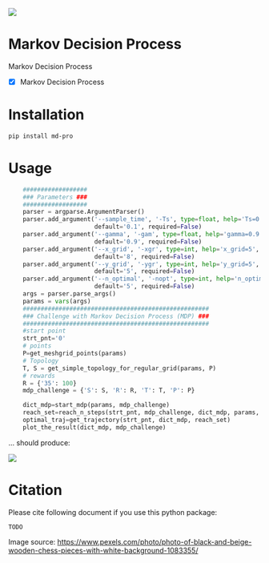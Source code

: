 ![](/images/pexels-skitterphoto-1083355.jpg)


# Markov Decision Process
Markov Decision Process

- [x] Markov Decision Process

# Installation
```bash
pip install md-pro
```

# Usage

```python
    ##################
    ### Parameters ###
    ##################
    parser = argparse.ArgumentParser()
    parser.add_argument('--sample_time', '-Ts', type=float, help='Ts=0.1',
                        default='0.1', required=False)
    parser.add_argument('--gamma', '-gam', type=float, help='gamma=0.9',
                        default='0.9', required=False)
    parser.add_argument('--x_grid', '-xgr', type=int, help='x_grid=5',
                        default='8', required=False)
    parser.add_argument('--y_grid', '-ygr', type=int, help='y_grid=5',
                        default='5', required=False)
    parser.add_argument('--n_optimal', '-nopt', type=int, help='n_optimal=5',
                        default='5', required=False)
    args = parser.parse_args()
    params = vars(args)
    ####################################################
    ### Challenge with Markov Decision Process (MDP) ###
    ####################################################
    #start point
    strt_pnt='0'
    # points
    P=get_meshgrid_points(params)
    # Topology
    T, S = get_simple_topology_for_regular_grid(params, P)
    # rewards
    R = {'35': 100}
    mdp_challenge = {'S': S, 'R': R, 'T': T, 'P': P}

    dict_mdp=start_mdp(params, mdp_challenge)
    reach_set=reach_n_steps(strt_pnt, mdp_challenge, dict_mdp, params, steps=8)
    optimal_traj=get_trajectory(strt_pnt, dict_mdp, reach_set)
    plot_the_result(dict_mdp, mdp_challenge)
```


... should produce:

![](/images/grid_mdp.png)


# Citation

Please cite following document if you use this python package:
```
TODO
```


Image source: https://www.pexels.com/photo/photo-of-black-and-beige-wooden-chess-pieces-with-white-background-1083355/